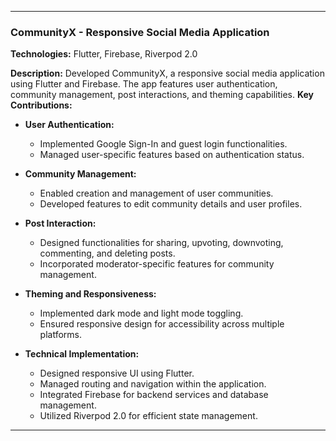 
---

### CommunityX - Responsive Social Media Application

**Technologies:** Flutter, Firebase, Riverpod 2.0

**Description:**
Developed CommunityX, a responsive social media application using Flutter and Firebase. The app features user authentication, community management, post interactions, and theming capabilities. 
**Key Contributions:**

- **User Authentication:**
  - Implemented Google Sign-In and guest login functionalities.
  - Managed user-specific features based on authentication status.

- **Community Management:**
  - Enabled creation and management of user communities.
  - Developed features to edit community details and user profiles.

- **Post Interaction:**
  - Designed functionalities for sharing, upvoting, downvoting, commenting, and deleting posts.
  - Incorporated moderator-specific features for community management.

- **Theming and Responsiveness:**
  - Implemented dark mode and light mode toggling.
  - Ensured responsive design for accessibility across multiple platforms.

- **Technical Implementation:**
  - Designed responsive UI using Flutter.
  - Managed routing and navigation within the application.
  - Integrated Firebase for backend services and database management.
  - Utilized Riverpod 2.0 for efficient state management.

---
